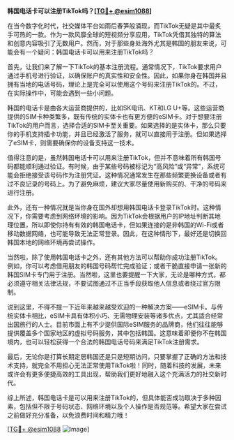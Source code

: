 **韩国电话卡可以注册TikTok吗？[[TG💪+ @esim1088](https://t.me/s/esim1088)]**

在当今数字化时代，社交媒体平台如雨后春笋般涌现，而TikTok无疑是其中最炙手可热的一款。作为一款风靡全球的短视频分享应用，TikTok凭借其独特的算法和创意内容吸引了无数用户。然而，对于那些身处海外尤其是韩国的朋友来说，可能会有一个疑问：韩国电话卡可以用来注册TikTok吗？

首先，让我们来了解一下TikTok的基本注册流程。通常情况下，TikTok要求用户通过手机号进行验证，以确保账户的真实性和安全性。因此，如果你身在韩国并且拥有当地的电话号码，理论上是完全可以使用这个号码来注册TikTok的。不过，在实际操作中，可能会遇到一些小问题。

韩国的电话卡是由各大运营商提供的，比如SK电讯、KT和LG U+等。这些运营商提供的SIM卡种类繁多，既有传统的实体卡也有更方便的eSIM卡。对于想要注册TikTok的用户而言，选择合适的SIM卡至关重要。如果选择的是实体卡，那么只要你的手机支持插卡功能，并且已经激活了服务，就可以直接用于注册。但如果选择了eSIM卡，则需要确保你的设备支持这一技术。

值得注意的是，虽然韩国电话卡可以用来注册TikTok，但并不意味着所有韩国号码都能顺利通过验证。有时候，由于某些号码被标记为“高风险”或“异常”，系统可能会拒绝接受该号码作为注册凭证。这种情况通常发生在那些频繁更换设备或者有过不良记录的号码上。为了避免麻烦，建议大家尽量使用新购买的、干净的号码来进行注册。

此外，还有一种情况就是当你身在国外却想用韩国电话卡登录TikTok时。这种情况下，你需要考虑到网络环境的影响。因为TikTok会根据用户的IP地址判断其地理位置，所以即使你持有有效的韩国电话卡，但如果连接的是非韩国的Wi-Fi或者移动数据网络，也可能导致无法正常登录。因此，在这种情形下，最好还是切换回韩国本地的网络环境再尝试操作。

当然啦，除了使用韩国电话卡之外，还有其他方法可以帮助你成功注册TikTok。例如，你可以考虑借用朋友的韩国号码帮忙完成验证；或者干脆直接申请一张新的韩国SIM卡专门用于注册。当然啦，这里也要提醒一下大家，无论是哪种方式，都必须遵守相关法律法规，不要试图通过不正当手段获取他人信息或者绕过官方限制。

说到这里，不得不提一下近年来越来越受欢迎的一种解决方案——eSIM卡。与传统实体卡相比，eSIM卡具有体积小巧、无需物理安装等诸多优点，尤其适合经常出国旅行的人士。目前市面上有不少提供国际eSIM服务的品牌商，他们往往能够提供覆盖多个国家地区的虚拟号码服务，其中包括韩国。这意味着即便你不在韩国境内，也可以轻松获得一个合法的韩国电话号码来满足TikTok注册需求。

最后，无论你是打算长期定居韩国还是只是短期访问，只要掌握了正确的方法和技术支持，就完全不用担心无法正常使用TikTok啦！同时，随着科技的发展，未来或许会有更多便捷高效的工具出现，帮助我们更好地融入这个充满活力的社交新时代。

综上所述，韩国电话卡是可以用来注册TikTok的，但具体能否成功取决于多种因素，包括但不限于号码状态、网络环境以及个人操作是否规范等。希望大家在尝试之前做好充分准备，以免浪费时间和精力哦！

[[TG💪+ @esim1088](https://t.me/s/esim1088) ![Image](https://i.postimg.cc/4NQfJmqS/Snipaste-2025-05-13-00-14-12.png)]